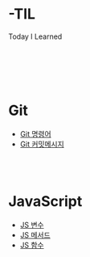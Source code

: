 # -TIL
Today I Learned

</br></br></br></br>
# Git
- [Git 명령어](https://github.com/haruachm/-TIL/blob/main/Git/Git%20command.md)
- [Git 커밋메시지](https://github.com/haruachm/-TIL/blob/main/Git/Git%20command.md)

</br></br>
# JavaScript
- [JS 변수](https://github.com/haruachm/-TIL/blob/main/JavaScript/JS_value.md)
- [JS 메서드](https://github.com/haruachm/-TIL/blob/main/JavaScript/JS_method.md)
- [JS 함수](https://github.com/haruachm/-TIL/blob/main/JavaScript/JS_function.md)
